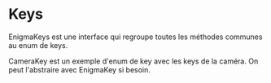 # Keys

EnigmaKeys est une interface qui regroupe toutes les méthodes
communes au enum de keys.

CameraKey est un exemple d'enum de key avec les keys de la caméra.
On peut l'abstraire avec EnigmaKey si besoin.